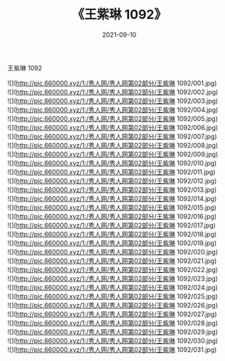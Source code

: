 ﻿---
layout: post
title:  《王紫琳 1092》
date:   2021-09-10
img: http://pic.660000.xyz/1:/秀人网/秀人网第02部分/王紫琳 1092/000.jpg
categories: [美女, 清纯, 唯美]
---

王紫琳 1092

  ![](http://pic.660000.xyz/1:/秀人网/秀人网第02部分/王紫琳 1092/001.jpg) <br> ![](http://pic.660000.xyz/1:/秀人网/秀人网第02部分/王紫琳 1092/002.jpg) <br> ![](http://pic.660000.xyz/1:/秀人网/秀人网第02部分/王紫琳 1092/003.jpg) <br> ![](http://pic.660000.xyz/1:/秀人网/秀人网第02部分/王紫琳 1092/004.jpg) <br> ![](http://pic.660000.xyz/1:/秀人网/秀人网第02部分/王紫琳 1092/005.jpg) <br> ![](http://pic.660000.xyz/1:/秀人网/秀人网第02部分/王紫琳 1092/006.jpg) <br> ![](http://pic.660000.xyz/1:/秀人网/秀人网第02部分/王紫琳 1092/007.jpg) <br> ![](http://pic.660000.xyz/1:/秀人网/秀人网第02部分/王紫琳 1092/008.jpg) <br> ![](http://pic.660000.xyz/1:/秀人网/秀人网第02部分/王紫琳 1092/009.jpg) <br> ![](http://pic.660000.xyz/1:/秀人网/秀人网第02部分/王紫琳 1092/010.jpg) <br> ![](http://pic.660000.xyz/1:/秀人网/秀人网第02部分/王紫琳 1092/011.jpg) <br> ![](http://pic.660000.xyz/1:/秀人网/秀人网第02部分/王紫琳 1092/012.jpg) <br> ![](http://pic.660000.xyz/1:/秀人网/秀人网第02部分/王紫琳 1092/013.jpg) <br> ![](http://pic.660000.xyz/1:/秀人网/秀人网第02部分/王紫琳 1092/014.jpg) <br> ![](http://pic.660000.xyz/1:/秀人网/秀人网第02部分/王紫琳 1092/015.jpg) <br> ![](http://pic.660000.xyz/1:/秀人网/秀人网第02部分/王紫琳 1092/016.jpg) <br> ![](http://pic.660000.xyz/1:/秀人网/秀人网第02部分/王紫琳 1092/017.jpg) <br> ![](http://pic.660000.xyz/1:/秀人网/秀人网第02部分/王紫琳 1092/018.jpg) <br> ![](http://pic.660000.xyz/1:/秀人网/秀人网第02部分/王紫琳 1092/019.jpg) <br> ![](http://pic.660000.xyz/1:/秀人网/秀人网第02部分/王紫琳 1092/020.jpg) <br> ![](http://pic.660000.xyz/1:/秀人网/秀人网第02部分/王紫琳 1092/021.jpg) <br> ![](http://pic.660000.xyz/1:/秀人网/秀人网第02部分/王紫琳 1092/022.jpg) <br> ![](http://pic.660000.xyz/1:/秀人网/秀人网第02部分/王紫琳 1092/023.jpg) <br> ![](http://pic.660000.xyz/1:/秀人网/秀人网第02部分/王紫琳 1092/024.jpg) <br> ![](http://pic.660000.xyz/1:/秀人网/秀人网第02部分/王紫琳 1092/025.jpg) <br> ![](http://pic.660000.xyz/1:/秀人网/秀人网第02部分/王紫琳 1092/026.jpg) <br> ![](http://pic.660000.xyz/1:/秀人网/秀人网第02部分/王紫琳 1092/027.jpg) <br> ![](http://pic.660000.xyz/1:/秀人网/秀人网第02部分/王紫琳 1092/028.jpg) <br> ![](http://pic.660000.xyz/1:/秀人网/秀人网第02部分/王紫琳 1092/029.jpg) <br> ![](http://pic.660000.xyz/1:/秀人网/秀人网第02部分/王紫琳 1092/030.jpg) <br> ![](http://pic.660000.xyz/1:/秀人网/秀人网第02部分/王紫琳 1092/031.jpg) <br>